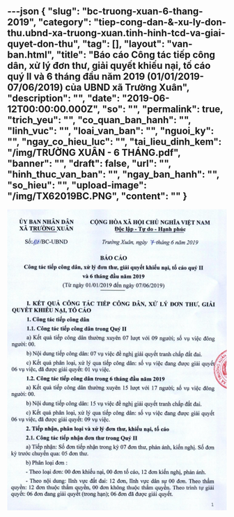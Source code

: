 ---json
{
    "slug": "bc-truong-xuan-6-thang-2019",
    "category": "tiep-cong-dan-&-xu-ly-don-thu.ubnd-xa-truong-xuan.tinh-hinh-tcd-va-giai-quyet-don-thu",
    "tag": [],
    "layout": "van-ban.html",
    "title": "Báo cáo Công tác tiếp công dân, xử lý đơn thư, giải quyết khiếu nại, tố cáo quý II và 6 tháng đầu năm 2019 (01/01/2019-07/06/2019) của UBND xã Trường Xuân",
    "description": "",
    "date": "2019-06-12T00:00:00.000Z",
    "so": "",
    "permalink": true,
    "trich_yeu": "",
    "co_quan_ban_hanh": "",
    "linh_vuc": "",
    "loai_van_ban": "",
    "nguoi_ky": "",
    "ngay_co_hieu_luc": "",
    "tai_lieu_dinh_kem": "/img/TRƯỜNG XUÂN - 6 THÁNG.pdf",
    "banner": "",
    "draft": false,
    "url": "",
    "hinh_thuc_van_ban": "",
    "ngay_ban_hanh": "",
    "so_hieu": "",
    "upload-image": "/img/TX62019BC.PNG",
    "__content__": ""
}
---
<p><img alt="" src="/img/TX62019BC.PNG" /></p>
